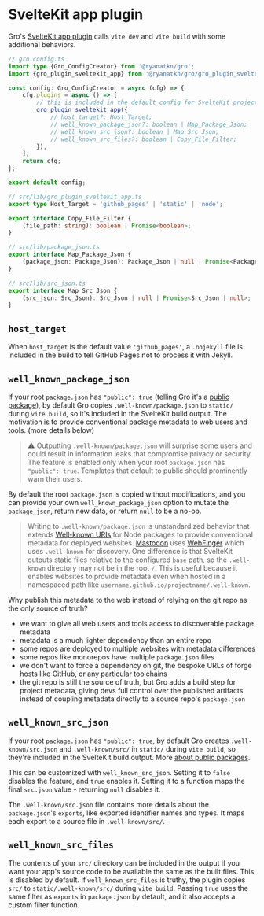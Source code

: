 # SvelteKit app plugin

Gro's [SvelteKit app plugin](/src/lib/gro_plugin_sveltekit_app.ts)
calls `vite dev` and `vite build` with some additional behaviors.

```ts
// gro.config.ts
import type {Gro_ConfigCreator} from '@ryanatkn/gro';
import {gro_plugin_sveltekit_app} from '@ryanatkn/gro/gro_plugin_sveltekit_app.js';

const config: Gro_ConfigCreator = async (cfg) => {
	cfg.plugins = async () => [
		// this is included in the default config for SvelteKit projects:
		gro_plugin_sveltekit_app({
			// host_target?: Host_Target;
			// well_known_package_json?: boolean | Map_Package_Json;
			// well_known_src_json?: boolean | Map_Src_Json;
			// well_known_src_files?: boolean | Copy_File_Filter;
		}),
	];
	return cfg;
};

export default config;

// src/lib/gro_plugin_sveltekit_app.ts
export type Host_Target = 'github_pages' | 'static' | 'node';

export interface Copy_File_Filter {
	(file_path: string): boolean | Promise<boolean>;
}

// src/lib/package_json.ts
export interface Map_Package_Json {
	(package_json: Package_Json): Package_Json | null | Promise<Package_Json | null>;
}

// src/lib/src_json.ts
export interface Map_Src_Json {
	(src_json: Src_Json): Src_Json | null | Promise<Src_Json | null>;
}
```

## `host_target`

When `host_target` is the default value `'github_pages'`,
a `.nojekyll` file is included in the build to tell GitHub Pages not to process it with Jekyll.

## `well_known_package_json`

If your root `package.json` has `"public": true`
(telling Gro it's a [public package](./package_json.md#public-packages)),
by default Gro copies `.well-known/package.json` to `static/` during `vite build`,
so it's included in the SvelteKit build output.
The motivation is to provide conventional package metadata to web users and tools.
(more details below)

> ⚠️ Outputting `.well-known/package.json` will surprise some users
> and could result in information leaks that compromise privacy or security.
> The feature is enabled only when your root `package.json` has `"public": true`.
> Templates that default to public should prominently warn their users.

By default the root `package.json` is copied without modifications,
and you can provide your own `well_known_package_json` option to
mutate the `package_json`, return new data, or return `null` to be a no-op.

> Writing to `.well-known/package.json` is unstandardized behavior that
> extends [Well-known URIs](https://wikipedia.org/wiki/Well-known_URIs) for Node packages
> to provide conventional metadata for deployed websites.
> [Mastodon](<https://en.wikipedia.org/wiki/Mastodon_(social_network)>) uses
> [WebFinger](https://en.wikipedia.org/wiki/WebFinger) which uses `.well-known` for discovery.
> One difference is that SvelteKit outputs static files relative to the configured `base` path,
> so the `.well-known` directory may not be in the root `/`.
> This is useful because it enables websites to provide metadata even when hosted in a namespaced
> path like `username.github.io/projectname/.well-known`.

Why publish this metadata to the web instead of relying on the git repo as the only source of truth?

- we want to give all web users and tools access to discoverable package metadata
- metadata is a much lighter dependency than an entire repo
- some repos are deployed to multiple websites with metadata differences
- some repos like monorepos have multiple `package.json` files
- we don't want to force a dependency on git, the bespoke URLs of forge hosts like GitHub,
  or any particular toolchains
- the git repo is still the source of truth, but Gro adds a build step for project metadata,
  giving devs full control over the published artifacts
  instead of coupling metadata directly to a source repo's `package.json`

## `well_known_src_json`

If your root `package.json` has `"public": true`,
by default Gro creates `.well-known/src.json` and `.well-known/src/`
in `static/` during `vite build`,
so they're included in the SvelteKit build output.
More [about public packages](./package_json.md#public-packages).

This can be customized with `well_known_src_json`.
Setting it to `false` disables the feature, and `true` enables it.
Setting it to a function maps the final `src.json` value - returning `null` disables it.

The `.well-known/src.json` file contains more details about
the `package.json`'s `exports`, like exported identifier names and types.
It maps each export to a source file in `.well-known/src/`.

## `well_known_src_files`

The contents of your `src/` directory can be included in the output
if you want your app's source code to be available the same as the built files.
This is disabled by default.
If `well_known_src_files` is truthy,
the plugin copies `src/` to `static/.well-known/src/` during `vite build`.
Passing `true` uses the same filter as `exports` in `package.json` by default,
and it also accepts a custom filter function.
